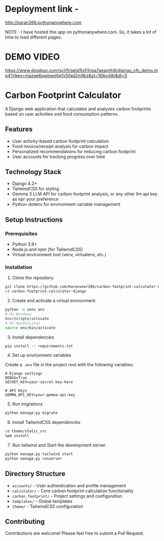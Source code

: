 # Deployment link -

http://karan266.pythonanywhere.com

NOTE - I have hosted this app on pythonanywhere.com. So, it takes a lot of time to load different pages.

# DEMO VIDEO 

https://www.dropbox.com/scl/fi/setd1lxfi1nga7aeayhh8/django_cfc_demo.mp4?rlkey=mazqe6qgmwpfqi1v5fqd2m9kz&st=16lbv48r&dl=0

# Carbon Footprint Calculator

A Django web application that calculates and analyzes carbon footprints based on user activities and food consumption patterns.

## Features

- User activity-based carbon footprint calculation
- Food invoice/receipt analysis for carbon impact
- Personalized recommendations for reducing carbon footprint
- User accounts for tracking progress over time

## Technology Stack

- Django 4.2+
- TailwindCSS for styling
- Gemma 3 LLM API for carbon footprint analysis, or any other llm api key as epr your preference
- Python-dotenv for environment variable management

## Setup Instructions

### Prerequisites

- Python 3.9+
- Node.js and npm (for TailwindCSS)
- Virtual environment tool (venv, virtualenv, etc.)

### Installation

1. Clone the repository

```bash
git clone https://github.com/Karanveer266/carbon-footprint-calculator-django.git
cd carbon-footprint-calculator-django
```

2. Create and activate a virtual environment

```bash
python -m venv env
# On Windows
env\Scripts\activate
# On macOS/Linux
source env/bin/activate
```

3. Install dependencies

```bash
pip install -r requirements.txt
```

4. Set up environment variables

Create a `.env` file in the project root with the following variables:

```
# Django settings
DEBUG=True
SECRET_KEY=your-secret-key-here

# API Keys
GEMMA_API_KEY=your-gemma-api-key
```

5. Run migrations

```bash
python manage.py migrate
```

6. Install TailwindCSS dependencies

```bash
cd theme/static_src
npm install
```

7. Run tailwind and Start the development server

```bash
python manage.py tailwind start
python manage.py runserver
```

## Directory Structure

- `accounts/` - User authentication and profile management
- `calculator/` - Core carbon footprint calculation functionality
- `carbon_footprint/` - Project settings and configuration
- `templates/` - Global templates
- `theme/` - TailwindCSS configuration

## Contributing

Contributions are welcome! Please feel free to submit a Pull Request.